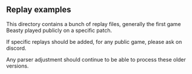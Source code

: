 Replay examples
---------------

This directory contains a bunch of replay files, generally the first game Beasty played publicly on a specific patch.

If specific replays should be added, for any public game, please ask on discord.

Any parser adjustment should continue to be able to process these older versions.